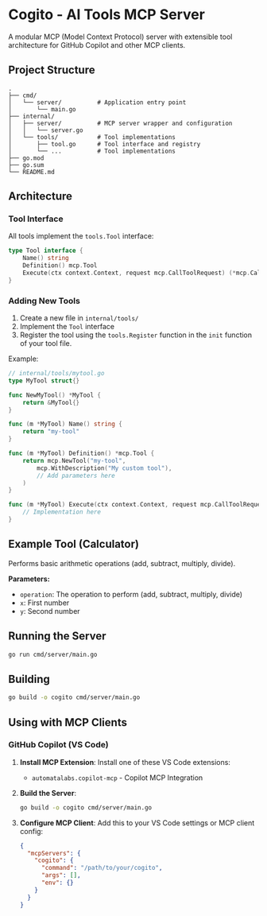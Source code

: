 # Cogito - AI Tools MCP Server

A modular MCP (Model Context Protocol) server with extensible tool architecture for GitHub Copilot and other MCP clients.

## Project Structure

```
.
├── cmd/
│   └── server/          # Application entry point
│       └── main.go
├── internal/
│   ├── server/          # MCP server wrapper and configuration
│   │   └── server.go
│   └── tools/           # Tool implementations
│       ├── tool.go      # Tool interface and registry
│       └── ...          # Tool implementations
├── go.mod
├── go.sum
└── README.md
```

## Architecture

### Tool Interface

All tools implement the `tools.Tool` interface:

```go
type Tool interface {
    Name() string
    Definition() mcp.Tool
    Execute(ctx context.Context, request mcp.CallToolRequest) (*mcp.CallToolResult, error)
}
```

### Adding New Tools

1. Create a new file in `internal/tools/`
2. Implement the `Tool` interface
3. Register the tool using the `tools.Register` function in the `init` function of your tool file.

Example:

```go
// internal/tools/mytool.go
type MyTool struct{}

func NewMyTool() *MyTool {
    return &MyTool{}
}

func (m *MyTool) Name() string {
    return "my-tool"
}

func (m *MyTool) Definition() *mcp.Tool {
    return mcp.NewTool("my-tool",
        mcp.WithDescription("My custom tool"),
        // Add parameters here
    )
}

func (m *MyTool) Execute(ctx context.Context, request mcp.CallToolRequest) (*mcp.CallToolResult, error) {
    // Implementation here
}
```

## Example Tool (Calculator)

Performs basic arithmetic operations (add, subtract, multiply, divide).

**Parameters:**
- `operation`: The operation to perform (add, subtract, multiply, divide)
- `x`: First number
- `y`: Second number

## Running the Server

```bash
go run cmd/server/main.go
```

## Building

```bash
go build -o cogito cmd/server/main.go
```

## Using with MCP Clients

### GitHub Copilot (VS Code)

1. **Install MCP Extension**: Install one of these VS Code extensions:
   - `automatalabs.copilot-mcp` - Copilot MCP Integration

2. **Build the Server**:
   ```bash
   go build -o cogito cmd/server/main.go
   ```

3. **Configure MCP Client**: Add this to your VS Code settings or MCP client config:
   ```json
   {
     "mcpServers": {
       "cogito": {
         "command": "/path/to/your/cogito",
         "args": [],
         "env": {}
       }
     }
   }
   ```
